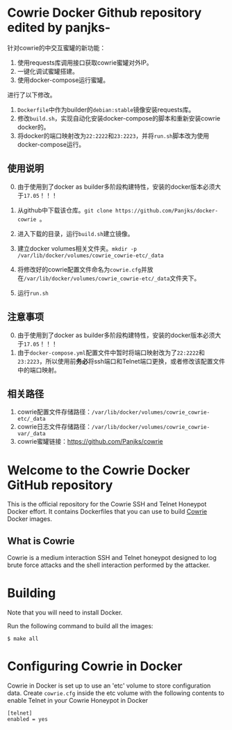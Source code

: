 # Cowrie Docker Github repository edited by panjks-

针对cowrie的中交互蜜罐的新功能：

1. 使用requests库调用接口获取cowrie蜜罐对外IP。
2. 一键化调试蜜罐搭建。
3. 使用docker-compose运行蜜罐。

进行了以下修改。

1. `Dockerfile`中作为builder的`debian:stable`镜像安装requests库。
2. 修改`build.sh`，实现自动化安装docker-compose的脚本和重新安装cowrie docker的。
3. 将docker的端口映射改为`22:2222`和`23:2223`，并将`run.sh`脚本改为使用docker-compose运行。

## 使用说明

0. 由于使用到了docker as builder多阶段构建特性，安装的docker版本必须大于`17.05`！！！

1. 从github中下载该仓库。`git clone https://github.com/Panjks/docker-cowrie `。
2. 进入下载的目录，运行`build.sh`建立镜像。
3. 建立docker volumes相关文件夹。`mkdir -p /var/lib/docker/volumes/cowrie_cowrie-etc/_data`
4. 将修改好的cowrie配置文件命名为`cowrie.cfg`并放在`/var/lib/docker/volumes/cowrie_cowrie-etc/_data`文件夹下。
5. 运行`run.sh`

## 注意事项

0. 由于使用到了docker as builder多阶段构建特性，安装的docker版本必须大于`17.05`！！！
2. 由于`docker-compose.yml`配置文件中暂时将端口映射改为了`22:2222`和`23:2223`，所以使用前**务必**将ssh端口和Telnet端口更换，或者修改该配置文件中的端口映射。

## 相关路径

1. cowrie配置文件存储路径：`/var/lib/docker/volumes/cowrie_cowrie-etc/_data`
2. cowrie日志文件存储路径：`/var/lib/docker/volumes/cowrie_cowrie-var/_data`
3. cowrie蜜罐链接：https://github.com/Panjks/cowrie

# Welcome to the Cowrie Docker GitHub repository

This is the official repository for the Cowrie SSH and Telnet
Honeypot Docker effort. It contains Dockerfiles that you can use
to build [Cowrie](https://github.com/micheloosterhof/cowrie) Docker
images.

## What is Cowrie

Cowrie is a medium interaction SSH and Telnet honeypot designed to
log brute force attacks and the shell interaction performed by the
attacker.

# Building
Note that you will need to install Docker.

Run the following command to build all the images:

```
$ make all
```

# Configuring Cowrie in Docker

Cowrie in Docker is set up to use an 'etc' volume to store configuration
data.  Create ```cowrie.cfg``` inside the etc volume with the
following contents to enable Telnet in your Cowrie Honeypot in
Docker

```
[telnet]
enabled = yes
```

